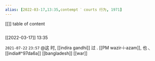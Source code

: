 ```yaml
---
alias: [2022-03-17,13:35,contempt ˋ courts 行为, 1971]
---
```

[[]]
table of content
```toc
```

[[2022-03-17]] 13:35


`2021-07-22`  `23:57`
@这 时, [[indira gandhi]] 过 . [[PM wazir-i-azam]], 也  ◟ [[india#^97da6a]] [[bangladesh]] [[war]]
